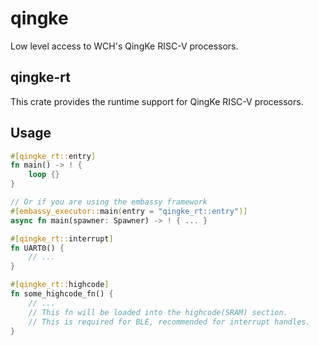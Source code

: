 # qingke

Low level access to WCH's QingKe RISC-V processors.

## qingke-rt

This crate provides the runtime support for QingKe RISC-V processors.

## Usage

```rust
#[qingke_rt::entry]
fn main() -> ! {
    loop {}
}

// Or if you are using the embassy framework
#[embassy_executor::main(entry = "qingke_rt::entry")]
async fn main(spawner: Spawner) -> ! { ... }

#[qingke_rt::interrupt]
fn UART0() {
    // ...
}

#[qingke_rt::highcode]
fn some_highcode_fn() {
    // ...
    // This fn will be loaded into the highcode(SRAM) section.
    // This is required for BLE, recommended for interrupt handles.
}
```
